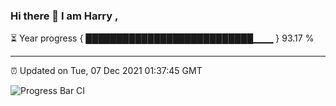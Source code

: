 ### Hi there 👋 I am Harry , 

⏳ Year progress { ███████████████████████████▁▁▁ } 93.17 %

---

⏰ Updated on Tue, 07 Dec 2021 01:37:45 GMT

![Progress Bar CI](https://github.com/duykhang68/duykhang68/workflows/Progress%20Bar%20CI/badge.svg)
